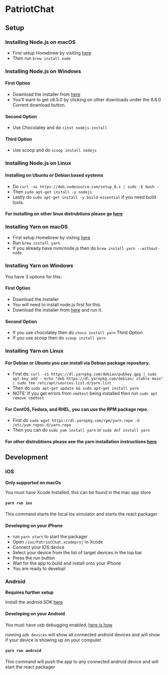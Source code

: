 # PatriotChat

## Setup

### Installing Node.js on macOS
* First setup Homebrew by visiting [here](https://brew.sh)
* Then run ```brew install node```

### Installing Node.js on Windows
#### First Option
* Download the installer from [here](http://nodejs.org/#download)
* You'll want to get v8.5.0 by clicking on other downloads under the 8.6.0 Current download button.

#### Second Option
* Use Chocolatey and do ```cinst nodejs.install```

#### Third Option
* Use scoop and do ```scoop install nodejs```

### Installing Node.js on Linux
#### Installing on Ubuntu or Debian based systems
* Do ```curl -sL https://deb.nodesource.com/setup_8.x | sudo -E bash -```
* Then ```sudo apt-get install -y nodejs```
* Lastly do ```sudo apt-get install -y build-essential``` if you need build tools.

#### For installing on other linux distrubtions please go [here](https://nodejs.org/en/download/package-manager/)
### Installing Yarn on macOS
* First setup Homebrew by visting [here](https://brew.sh)
* Run ```brew install yarn```
* If you already have nvm/node.js then do ```brew install yarn --without-node```


### Installing Yarn on Windows
You have 3 options for this:
#### First Option
* Download the installer
* You will need to install node.js first for this.
* Download the installer from [here](https://yarnpkg.com/latest.msi) and run it.

#### Second Option
* If you use chocolatey then do ```choco install yarn```
Third Option
* If you use scoop then do ```scoop install yarn```

### Installing Yarn on Linux
#### For Debian or Ubuntu you can install via Debian package repository.
* First do: ```curl -sS https://dl.yarnpkg.com/debian/pubkey.gpg | sudo apt-key add -
echo "deb https://dl.yarnpkg.com/debian/ stable main" | sudo tee /etc/apt/sources.list.d/yarn.list```
* Then do ```sudo apt-get update && sudo apt-get install yarn```
* NOTE: If you get errors from `cmdtest` being installed then run `sudo apt remove cmdtest`

#### For CentOS, Fedora, and RHEL, you can use the RPM package repo.
* First do ```sudo wget https://dl.yarnpkg.com/rpm/yarn.repo -O /etc/yum.repos.d/yarn.repo```
* Then you can do ```sudo yum install yarn``` or ```sudo dnf install yarn```

#### For other distrubtions please see the yarn installation instructions [here](https://yarnpkg.com/lang/en/docs/install/#linux-tab)

## Development

### iOS
**Only supported on macOs**

You must have Xcode Installed, this can be found in the mac app store

#### `yarn run ios`
This command starts the local ios simulator and starts the react packager

#### Developing on your iPhone
* run `yarn start` to start the packager
* Open `/ios/PatriotChat.xcodeproj` in Xcode
* Connect your IOS device
* Select your device from the list of target devices in the top bar
* Press the run button
* Wait for the app to build and install onto your iPhone
* You are ready to develop!

### Android
**Requires further setup**

Install the android SDK [here](http://www.androidauthority.com/how-to-install-android-sdk-software-development-kit-21137/)

#### Developing on your Android

You must have usb debugging enabled, [here is how](https://www.kingoapp.com/root-tutorials/how-to-enable-usb-debugging-mode-on-android.htm)

running `adb devices` will show all connected android devices and will show if your device is showing up on your computer

#### `yarn run android`
This command will push the app to any connected android device and will start the react packager

